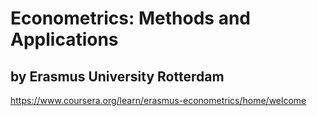 # Econometrics: Methods and Applications
## by Erasmus University Rotterdam

https://www.coursera.org/learn/erasmus-econometrics/home/welcome